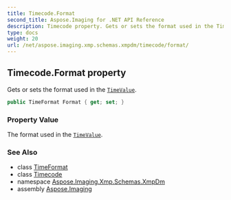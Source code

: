 ```yaml
---
title: Timecode.Format
second_title: Aspose.Imaging for .NET API Reference
description: Timecode property. Gets or sets the format used in the TimeValue
type: docs
weight: 20
url: /net/aspose.imaging.xmp.schemas.xmpdm/timecode/format/
---
```

## Timecode.Format property

Gets or sets the format used in the [`TimeValue`](../timevalue/).

```csharp
public TimeFormat Format { get; set; }
```

### Property Value

The format used in the [`TimeValue`](../timevalue/).

### See Also

* class [TimeFormat](../../timeformat/)
* class [Timecode](../)
* namespace [Aspose.Imaging.Xmp.Schemas.XmpDm](../../timecode/)
* assembly [Aspose.Imaging](../../../)


